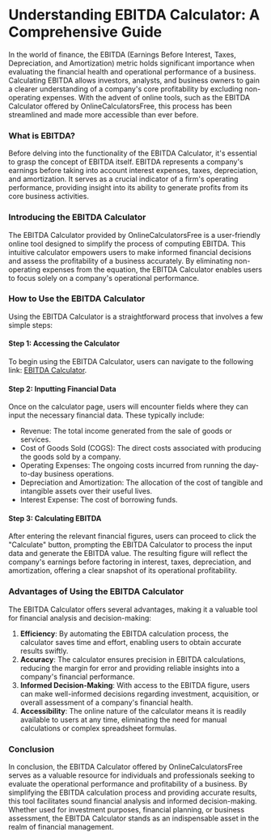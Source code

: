 Understanding EBITDA Calculator: A Comprehensive Guide
======================================================

In the world of finance, the EBITDA (Earnings Before Interest, Taxes, Depreciation, and Amortization) metric holds significant importance when evaluating the financial health and operational performance of a business. Calculating EBITDA allows investors, analysts, and business owners to gain a clearer understanding of a company's core profitability by excluding non-operating expenses. With the advent of online tools, such as the EBITDA Calculator offered by OnlineCalculatorsFree, this process has been streamlined and made more accessible than ever before.

### What is EBITDA?

Before delving into the functionality of the EBITDA Calculator, it's essential to grasp the concept of EBITDA itself. EBITDA represents a company's earnings before taking into account interest expenses, taxes, depreciation, and amortization. It serves as a crucial indicator of a firm's operating performance, providing insight into its ability to generate profits from its core business activities.

### Introducing the EBITDA Calculator

The EBITDA Calculator provided by OnlineCalculatorsFree is a user-friendly online tool designed to simplify the process of computing EBITDA. This intuitive calculator empowers users to make informed financial decisions and assess the profitability of a business accurately. By eliminating non-operating expenses from the equation, the EBITDA Calculator enables users to focus solely on a company's operational performance.

### How to Use the EBITDA Calculator

Using the EBITDA Calculator is a straightforward process that involves a few simple steps:

#### Step 1: Accessing the Calculator

To begin using the EBITDA Calculator, users can navigate to the following link: [EBITDA Calculator](https://www.onlinecalculatorsfree.com/financial/ebitda-calculator.html).

#### Step 2: Inputting Financial Data

Once on the calculator page, users will encounter fields where they can input the necessary financial data. These typically include:

- Revenue: The total income generated from the sale of goods or services.
- Cost of Goods Sold (COGS): The direct costs associated with producing the goods sold by a company.
- Operating Expenses: The ongoing costs incurred from running the day-to-day business operations.
- Depreciation and Amortization: The allocation of the cost of tangible and intangible assets over their useful lives.
- Interest Expense: The cost of borrowing funds.

#### Step 3: Calculating EBITDA

After entering the relevant financial figures, users can proceed to click the "Calculate" button, prompting the EBITDA Calculator to process the input data and generate the EBITDA value. The resulting figure will reflect the company's earnings before factoring in interest, taxes, depreciation, and amortization, offering a clear snapshot of its operational profitability.

### Advantages of Using the EBITDA Calculator

The EBITDA Calculator offers several advantages, making it a valuable tool for financial analysis and decision-making:

1. **Efficiency**: By automating the EBITDA calculation process, the calculator saves time and effort, enabling users to obtain accurate results swiftly.
2. **Accuracy**: The calculator ensures precision in EBITDA calculations, reducing the margin for error and providing reliable insights into a company's financial performance.
3. **Informed Decision-Making**: With access to the EBITDA figure, users can make well-informed decisions regarding investment, acquisition, or overall assessment of a company's financial health.
4. **Accessibility**: The online nature of the calculator means it is readily available to users at any time, eliminating the need for manual calculations or complex spreadsheet formulas.

### Conclusion

In conclusion, the EBITDA Calculator offered by OnlineCalculatorsFree serves as a valuable resource for individuals and professionals seeking to evaluate the operational performance and profitability of a business. By simplifying the EBITDA calculation process and providing accurate results, this tool facilitates sound financial analysis and informed decision-making. Whether used for investment purposes, financial planning, or business assessment, the EBITDA Calculator stands as an indispensable asset in the realm of financial management.